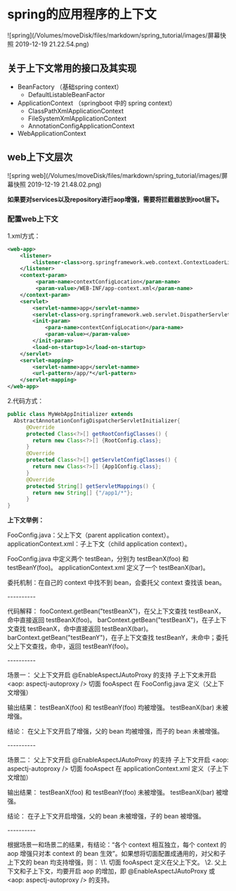 # spring的应用程序的上下文

![spring](/Volumes/moveDisk/files/markdown/spring_tutorial/images/屏幕快照 2019-12-19 21.22.54.png)

## 关于上下文常用的接口及其实现

- BeanFactory （基础spring context）
  - DefaultListableBeanFactor
- ApplicationContext （springboot 中的 spring context）
  - ClassPathXmlApplicationContext
  - FileSystemXmlApplicationContext
  - AnnotationConfigApplicationContext
- WebApplicationContext

## web上下文层次

![spring web](/Volumes/moveDisk/files/markdown/spring_tutorial/images/屏幕快照 2019-12-19 21.48.02.png)

**如果要对services以及repository进行aop增强，需要将拦截器放到root层下。**

### 配置web上下文

1.xml方式：

```xml
<web-app>
    <listener>
        <listener-class>org.springframework.web.context.ContextLoaderListener</listener-class>
    </listener>
    <context-param>
         <param-name>contextConfigLocation</param-name>
         <param-value>/WEB-INF/app-context.xml</param-name>
    </context-param>
    <servlet>
        <servlet-namme>app</servlet-namme>
        <servlet-class>org.springframework.web.servlet.DispatherServlet</servlet-class>
        <init-param>
            <para-name>contextConfigLocation</para-name>
            <param-value></param-value>
        </init-param>
        <load-on-startup>1</load-on-startup>
    </servlet>
    <servlet-mapping>
        <servlet-namme>app</servlet-namme>
        <url-pattern>/app/*</url-pattern>
    </servlet-mapping>
</web-app>
```

2.代码方式：

```java
public class MyWebAppInitializer extends
  AbstractAnnotationConfigDispatcherServletInitializer{
      @Override
      protected Class<?>[] getRootConfigClasses() {
        return new Class<?>[] {RootConfig.class};
      }
      @Override
      protected Class<?>[] getServletConfigClasses() {
        return new Class<?>[] {App1Config.class};
      }
      @Override
      protected String[] getServletMappings() {
        return new String[] {"/app1/*"};
      }
}
```

**上下文举例：**

FooConfig.java：父上下文（parent application context）。
applicationContext.xml：子上下文（child application context）。

FooConfig.java 中定义两个 testBean，分别为 testBeanX(foo) 和 testBeanY(foo)。
applicationContext.xml 定义了一个 testBeanX(bar)。

委托机制：在自己的 context 中找不到 bean，会委托父 context 查找该 bean。

\----------

代码解释：
fooContext.getBean("testBeanX")，在父上下文查找 testBeanX，命中直接返回 testBeanX(foo)。
barContext.getBean("testBeanX")，在子上下文查找 testBeanX，命中直接返回 testBeanX(bar)。
barContext.getBean("testBeanY")，在子上下文查找 testBeanY，未命中；委托父上下文查找，命中，返回 testBeanY(foo)。

\----------

场景一：
父上下文开启 @EnableAspectJAutoProxy 的支持
子上下文未开启 <aop: aspectj-autoproxy />
切面 fooAspect 在 FooConfig.java 定义（父上下文增强）

输出结果：
testBeanX(foo) 和 testBeanY(foo) 均被增强。
testBeanX(bar) 未被增强。

结论：
在父上下文开启了增强，父的 bean 均被增强，而子的 bean 未被增强。

\----------
 
场景二：
父上下文开启 @EnableAspectJAutoProxy 的支持
子上下文开启 <aop: aspectj-autoproxy />
切面 fooAspect 在 applicationContext.xml 定义（子上下文增加）

输出结果：
testBeanX(foo) 和 testBeanY(foo) 未被增强。
testBeanX(bar) 被增强。

结论：
在子上下文开启增强，父的 bean 未被增强，子的 bean 被增强。

\----------

根据场景一和场景二的结果，有结论：“各个 context 相互独立，每个 context 的 aop 增强只对本 context 的 bean 生效”。如果想将切面配置成通用的，对父和子上下文的 bean 均支持增强，则：
\1. 切面 fooAspect 定义在父上下文。
\2. 父上下文和子上下文，均要开启 aop 的增加，即 @EnableAspectJAutoProxy 或<aop: aspectj-autoproxy /> 的支持。